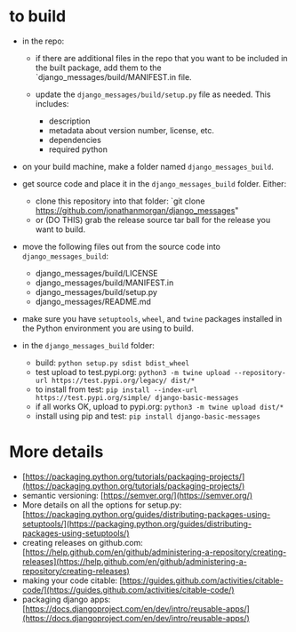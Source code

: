 # to build

- in the repo:

    - if there are additional files in the repo that you want to be included in the built package, add them to the `django_messages/build/MANIFEST.in file.
    - update the `django_messages/build/setup.py` file as needed. This includes:
    
        - description
        - metadata about version number, license, etc.
        - dependencies
        - required python
    
- on your build machine, make a folder named `django_messages_build`.
- get source code and place it in the `django_messages_build` folder.  Either:

    - clone this repository into that folder: `git clone https://github.com/jonathanmorgan/django_messages"
    - or (DO THIS) grab the release source tar ball for the release you want to build.

- move the following files out from the source code into `django_messages_build`:

    - django_messages/build/LICENSE
    - django_messages/build/MANIFEST.in
    - django_messages/build/setup.py
    - django_messages/README.md

- make sure you have `setuptools`, `wheel`, and `twine` packages installed in the Python environment you are using to build.
- in the `django_messages_build` folder:

    - build: `python setup.py sdist bdist_wheel`
    - test upload to test.pypi.org: `python3 -m twine upload --repository-url https://test.pypi.org/legacy/ dist/*`
    - to install from test: `pip install --index-url https://test.pypi.org/simple/ django-basic-messages`
    - if all works OK, upload to pypi.org: `python3 -m twine upload dist/*`
    - install using pip and test: `pip install django-basic-messages`

# More details

- [https://packaging.python.org/tutorials/packaging-projects/](https://packaging.python.org/tutorials/packaging-projects/)
- semantic versioning: [https://semver.org/](https://semver.org/)
- More details on all the options for setup.py: [https://packaging.python.org/guides/distributing-packages-using-setuptools/](https://packaging.python.org/guides/distributing-packages-using-setuptools/)
- creating releases on github.com: [https://help.github.com/en/github/administering-a-repository/creating-releases](https://help.github.com/en/github/administering-a-repository/creating-releases)
- making your code citable: [https://guides.github.com/activities/citable-code/](https://guides.github.com/activities/citable-code/)
- packaging django apps: [https://docs.djangoproject.com/en/dev/intro/reusable-apps/](https://docs.djangoproject.com/en/dev/intro/reusable-apps/)
